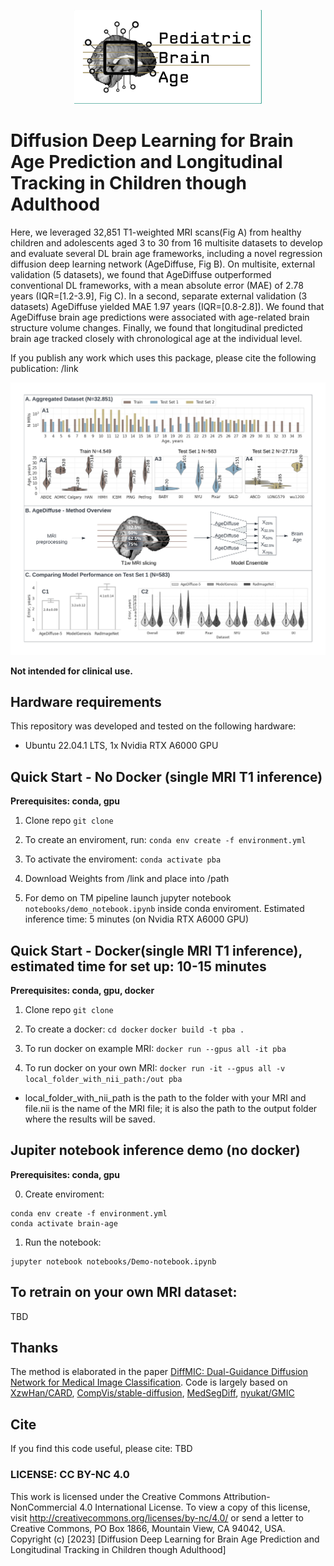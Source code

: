 <p align="center">
    <img src="imgs/logo.png" width="300"> 
</p>

# Diffusion Deep Learning for Brain Age Prediction and Longitudinal Tracking in Children though Adulthood

Here, we leveraged 32,851 T1-weighted MRI scans(Fig A) from healthy children and adolescents aged 3 to 30 from 16 multisite datasets to develop and evaluate several DL brain age frameworks, including a novel regression diffusion deep learning network (AgeDiffuse, Fig B). On multisite, external validation (5 datasets), we found that AgeDiffuse outperformed conventional DL frameworks, with a mean absolute error (MAE) of 2.78 years (IQR=[1.2-3.9], Fig C). In a second, separate external validation (3 datasets) AgeDiffuse yielded MAE 1.97 years (IQR=[0.8-2.8]). We found that AgeDiffuse brain age predictions were associated with age-related brain structure volume changes. Finally, we found that longitudinal predicted brain age tracked closely with chronological age at the individual level. 

If you publish any work which uses this package, please cite the following publication: /link

![Main figure](imgs/main.png)

**Not intended for clinical use.**

## Hardware requirements
This repository was developed and tested on the following hardware:
- Ubuntu 22.04.1 LTS, 1x Nvidia RTX A6000 GPU

## Quick Start - No Docker (single MRI T1 inference)
**Prerequisites: conda, gpu** 

1. Clone repo `git clone`

2. To create an enviroment, run: 
`conda env create -f environment.yml`

3. To activate the enviroment:
`conda activate pba`

5. Download Weights from /link and place into /path

5. For demo on TM pipeline launch jupyter notebook `notebooks/demo_notebook.ipynb` inside conda enviroment. Estimated inference time: 5 minutes (on Nvidia RTX A6000 GPU)

## Quick Start - Docker(single MRI T1 inference), estimated time for set up: 10-15 minutes

**Prerequisites: conda, gpu, docker** 
1. Clone repo `git clone`

2. To create a docker:
`cd docker`
`docker build -t pba . `

3. To run docker on example MRI:
`docker run --gpus all -it pba`

4. To run docker on your own MRI:
`docker run -it --gpus all -v local_folder_with_nii_path:/out pba`
- local_folder_with_nii_path is the path to the folder with your MRI and file.nii is the name of the MRI file; it is also the path to the output folder where the results will be saved.

## Jupiter notebook inference demo (no docker) 
**Prerequisites: conda, gpu** 

0. Create enviroment:
```
conda env create -f environment.yml
conda activate brain-age
```

1. Run the notebook:
```
jupyter notebook notebooks/Demo-notebook.ipynb
```

## To retrain on your own MRI dataset: 
 TBD

## Thanks
The method is elaborated in the paper [DiffMIC: Dual-Guidance Diffusion Network for Medical Image Classification](https://arxiv.org/abs/2303.10610).
Code is largely based on [XzwHan/CARD](https://github.com/XzwHan/CARD), [CompVis/stable-diffusion](https://github.com/CompVis/stable-diffusion), [MedSegDiff](https://github.com/WuJunde/MedSegDiff/tree/master), [nyukat/GMIC](https://github.com/nyukat/GMIC)


## Cite
If you find this code useful, please cite:
TBD

### LICENSE: CC BY-NC 4.0

This work is licensed under the Creative Commons Attribution-NonCommercial 4.0 International License.
To view a copy of this license, visit <http://creativecommons.org/licenses/by-nc/4.0/> or send a letter to Creative Commons, PO Box 1866, Mountain View, CA 94042, USA.
Copyright (c) [2023] [Diffusion Deep Learning for Brain Age Prediction and Longitudinal Tracking in Children though Adulthood]



